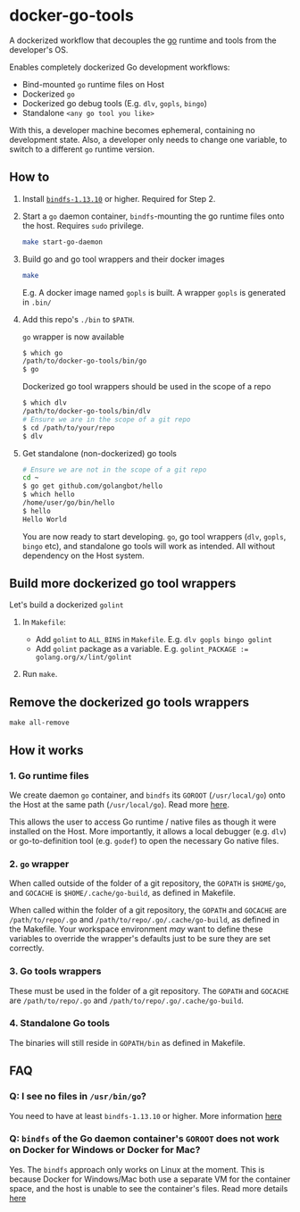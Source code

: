# docker-go-tools

A dockerized workflow that decouples the [go](https://golang.org/doc/install) runtime and tools from the developer's OS.

Enables completely dockerized Go development workflows:

- Bind-mounted `go` runtime files on Host
- Dockerized `go`
- Dockerized go debug tools (E.g. `dlv`, `gopls`, `bingo`)
- Standalone `<any go tool you like>`

With this, a developer machine becomes ephemeral, containing no development state. Also, a developer only needs to change one variable, to switch to a different `go` runtime version.

## How to

1. Install [`bindfs-1.13.10`](https://bindfs.org/) or higher. Required for Step 2.

2. Start a `go` daemon container, `bindfs`-mounting the go runtime files onto the host. Requires `sudo` privilege.

    ```sh
    make start-go-daemon
    ```

3. Build go and go tool wrappers and their docker images

    ```sh
    make
    ```

    E.g. A docker image named `gopls` is built. A wrapper `gopls` is generated in `.bin/`

4. Add this repo's `./bin` to `$PATH`.

    `go` wrapper is now available

    ```sh
    $ which go
    /path/to/docker-go-tools/bin/go
    $ go
    ```

    Dockerized go tool wrappers should be used in the scope of a repo

    ```sh
    $ which dlv
    /path/to/docker-go-tools/bin/dlv
    # Ensure we are in the scope of a git repo
    $ cd /path/to/your/repo
    $ dlv
    ```

5. Get standalone (non-dockerized) go tools

    ```sh
    # Ensure we are not in the scope of a git repo
    cd ~
    $ go get github.com/golangbot/hello
    $ which hello
    /home/user/go/bin/hello
    $ hello
    Hello World
    ```

    You are now ready to start developing. `go`, go tool wrappers (`dlv`, `gopls`, `bingo` etc), and standalone go tools will work as intended. All without dependency on the Host system.

## Build more dockerized go tool wrappers

Let's build a dockerized `golint`

1. In `Makefile`:

    - Add `golint` to `ALL_BINS` in `Makefile`. E.g. `dlv gopls bingo golint`
    - Add `golint` package as a variable. E.g. `golint_PACKAGE := golang.org/x/lint/golint`

2. Run `make`.

## Remove the dockerized go tools wrappers

`make all-remove`

## How it works

### 1. Go runtime files

We create daemon `go` container, and `bindfs` its `GOROOT` (`/usr/local/go`) onto the Host at the same path (`/usr/local/go`). Read more [here](https://github.com/moby/moby/issues/26872#issuecomment-249416877).

This allows the user to access Go runtime / native files as though it were installed on the Host.
More importantly, it allows a local debugger (e.g. `dlv`) or go-to-definition tool (e.g. `godef`) to open the necessary Go native files.

### 2. `go` wrapper

When called outside of the folder of a git repository, the `GOPATH` is `$HOME/go`, and `GOCACHE` is `$HOME/.cache/go-build`, as defined in Makefile.

When called within the folder of a git repository, the `GOPATH` and `GOCACHE` are `/path/to/repo/.go` and `/path/to/repo/.go/.cache/go-build`, as defined in the Makefile. Your workspace environment *may* want to define these variables to override the wrapper's defaults just to be sure they are set correctly.

### 3. Go tools wrappers

These must be used in the folder of a git repository. The `GOPATH` and `GOCACHE` are `/path/to/repo/.go` and `/path/to/repo/.go/.cache/go-build`.

### 4. Standalone Go tools

The binaries will still reside in `GOPATH/bin` as defined in Makefile.

## FAQ

### Q: I see no files in `/usr/bin/go`?

You need to have at least `bindfs-1.13.10` or higher. More information [here](https://github.com/mpartel/bindfs/issues/66#issuecomment-428323548)

### Q: `bindfs` of the Go daemon container's `GOROOT` does not work on Docker for Windows or Docker for Mac?

Yes. The `bindfs` approach only works on Linux at the moment. This is because Docker for Windows/Mac both use a separate VM for the container space, and the host is unable to see the container's files. Read more details [here](https://github.com/moby/moby/issues/26872#issuecomment-249416877)
